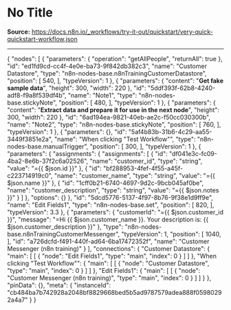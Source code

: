 # No Title

**Source:** https://docs.n8n.io/_workflows/try-it-out/quickstart/very-quick-quickstart-workflow.json

---

{
"nodes": [
{
"parameters": {
"operation": "getAllPeople",
"returnAll": true
},
"id": "ed1fd9cd-cc4f-4e0e-ba73-9f842db382c3",
"name": "Customer Datastore",
"type": "n8n-nodes-base.n8nTrainingCustomerDatastore",
"position": [
540,
],
"typeVersion": 1
},
{
"parameters": {
"content": "**Get fake sample data**",
"height": 300,
"width": 220
},
"id": "5ddf393f-62b8-4240-adf8-f9a8f539df4b",
"name": "Note1",
"type": "n8n-nodes-base.stickyNote",
"position": [
480,
],
"typeVersion": 1
},
{
"parameters": {
"content": "**Extract data and prepare it for use in the next node**",
"height": 300,
"width": 220
},
"id": "6ad194ea-9821-40eb-ae2c-f50cc030300b",
"name": "Note2",
"type": "n8n-nodes-base.stickyNote",
"position": [
760,
],
"typeVersion": 1
},
{
"parameters": {},
"id": "5af4b83b-31b6-4c29-aa55-3449f3851e2a",
"name": "When clicking \"Test Workflow\"",
"type": "n8n-nodes-base.manualTrigger",
"position": [
300,
],
"typeVersion": 1
},
{
"parameters": {
"assignments": {
"assignments": [
{
"id": "df041e3c-fc09-4ba2-8e6b-37f2c6a02526",
"name": "customer_id",
"type": "string",
"value": "={{ $json.id }}"
},
{
"id": "bf288953-4fef-4f55-a45f-c223714919c0",
"name": "customer_name",
"type": "string",
"value": "={{ $json.name }}"
},
{
"id": "1cff0b21-6740-4697-9d2c-9bcb045af0be",
"name": "customer_description",
"type": "string",
"value": "={{ $json.notes }}"
}
]
},
"options": {}
},
"id": "5dcd5776-5137-4f97-8b76-9f38e1d9ff9e",
"name": "Edit Fields1",
"type": "n8n-nodes-base.set",
"position": [
820,
],
"typeVersion": 3.3
},
{
"parameters": {
"customerId": "={{ $json.customer_id }}",
"message": "=Hi {{ $json.customer_name }}. Your description is: {{ $json.customer_description }}"
},
"type": "n8n-nodes-base.n8nTrainingCustomerMessenger",
"typeVersion": 1,
"position": [
1040,
],
"id": "a726dcfd-f491-440f-ad64-6ba17472352f",
"name": "Customer Messenger (n8n training)"
}
],
"connections": {
"Customer Datastore": {
"main": [
[
{
"node": "Edit Fields1",
"type": "main",
"index": 0
}
]
]
},
"When clicking \"Test Workflow\"": {
"main": [
[
{
"node": "Customer Datastore",
"type": "main",
"index": 0
}
]
]
},
"Edit Fields1": {
"main": [
[
{
"node": "Customer Messenger (n8n training)",
"type": "main",
"index": 0
}
]
]
}
},
"pinData": {},
"meta": {
"instanceId": "cb484ba7b742928a2048bf8829668bed5b5ad9787579adea888f05980292a4a7"
}
}
